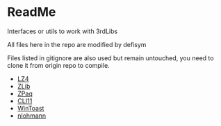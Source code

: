 # ReadMe

Interfaces or utils to work with 3rdLibs

All files here in the repo are modified by defisym

Files listed in gitignore are also used but remain untouched, you need to clone it from origin repo to compile.

- [LZ4](https://github.com/lz4/lz4)
- [ZLib](https://zlib.net/)
- [ZPaq](https://github.com/zpaq/zpaq)
- [CLI11](https://github.com/CLIUtils/CLI11)
- [WinToast](https://github.com/mohabouje/WinToast)
- [nlohmann](https://github.com/nlohmann/json)